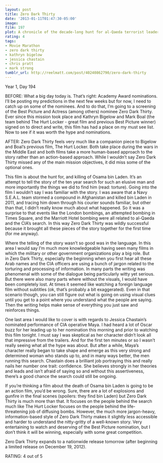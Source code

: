 ```yaml
---
layout: post
title: Zero Dark Thirty
date: '2013-01-11T01:47:30-05:00'
image: 
film: 197
plot: A chronicle of the decade-long hunt for al-Qaeda terrorist leader Osama bin Laden after the September 2001 attacks, and his death at the hands of the Navy S.E.A.L. Team 6 in May, 2011.
rating: 4
tags:
- Movie Marathon
- zero dark thirty
- kathryn bigelow
- jessica chastain
- chris pratt
- mark strong
tumblr_url: http://reelmatt.com/post/40240862790/zero-dark-thirty
---
```


Year 1, Day 194

BEFORE: What a big day today is. That’s right: Academy Award nominations. I’ll be posting my predictions in the next few weeks but for now, I need to catch up on some of the nominees. And to do that, I’m going to a screening of the Best Picture and Actress (among others) nominee Zero Dark Thirty. Ever since this mission took place and Kathryn Bigelow and Mark Boal (the team behind The Hurt Locker - great film and previous Best Picture winner) signed on to direct and write, this film has had a place on my must see list. Now to see if it was worth the hype and nominations.

AFTER: Zero Dark Thirty feels very much like a companion piece to Bigelow and Boal’s previous film, The Hurt Locker. Both take place during the wars in the Middle East and both films take a more human-based approach to the story rather than an action-based approach. While I wouldn’t say Zero Dark Thirty missed any of the main mission objectives, it did miss some of the optional ones.

This film is about the hunt for, and killing of Osama bin Laden. It’s an attempt to tell the story of the ten year search for such an elusive man and more importantly the things we did to find him (read: torture). Going into the film I wouldn’t say I was familiar with the story. I was aware that a Navy S.E.A.L. team stormed a compound in Afghanistan and killed bin Laden in 2011, and tracing him down through his courier sounds familiar, but other than that, I didn’t really know much about what happened. So it was a surprise to that events like the London bombings, an attempted bombing in Times Square, and the Marriott Hotel bombing were all related to al-Qaeda and the CIA’s search. In this way Zero Dark Thirty was wildly successful because it brought all these pieces of the story together for the first time (for me anyway).

Where the telling of the story wasn’t so good was in the language. In this area I would say I’m much more knowledgeable having seen many films in which the military or other government organizations play a big role. But in Zero Dark Thirty, especially the beginning when you first hear all these Arab names and the CIA officers are using a bunch of jargon related to the torturing and processing of information. In many parts the writing was phenomenal with some of the dialogue being particularly witty yet serious. But there were also many parts where without the visuals, I would have been completely lost. At times it seemed like watching a foreign language film without subtitles (ok, that’s probably a bit exaggerated). Even in that scenario though, you can still figure out what is going on using visual clues until you get to a point where you understand what the people are saying. Then the writing helps make sense of everything you just saw and reinforces things.

One last area I would like to cover is with regards to Jessica Chastain’s nominated performance of CIA operative Maya. I had heard a lot of Oscar buzz for her leading up to her nomination this morning and prior to watching this film tonight. I must say I was skeptical as her character didn’t look all that impressive from the trailers. And for the first ten minutes or so I wasn’t really seeing what all the hype was about. But after a while, Maya’s character really began to take shape and emerge as this very strong and determined woman who stands up to, and in many ways better, the men running this search. Chastain does a brilliant job portraying this and really nails her number one trait: confidence. She believes strongly in her theories and leads and isn’t afraid of saying so and without this assertiveness, there’s a good chance the search could still be ongoing.

If you’re thinking a film about the death of Osama bin Laden is going to be an action film, you’d be wrong. Sure, there are a lot of explosions and gunfire in the final scenes (spoilers: they find bin Laden) but Zero Dark Thirty is much more than that. It focuses on the people behind the search much like The Hurt Locker focuses on the people behind the life-threatening job of diffusing bombs. However, the much more jargon-heavy, information-based style of Zero Dark Thirty makes it slightly less accessible and harder to understand the nitty-gritty of a well-known story. Very entertaining to watch and deserving of the Best Picture nomination, but I don’t think it will be winning, especially with some great competition.

Zero Dark Thirty expands to a nationwide release tomorrow (after beginning a limited release on December 19, 2012).

RATING: 4 out of 5
